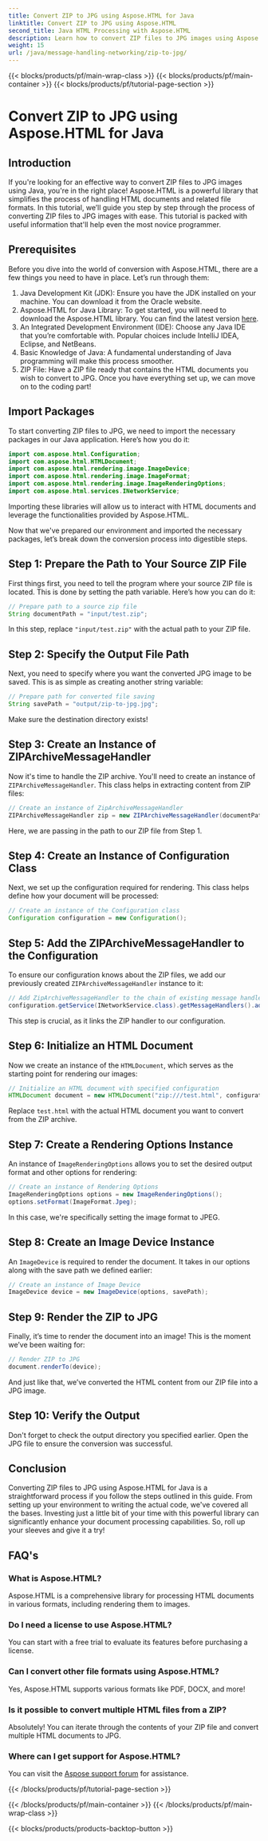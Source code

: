 ```yaml
---
title: Convert ZIP to JPG using Aspose.HTML for Java
linktitle: Convert ZIP to JPG using Aspose.HTML
second_title: Java HTML Processing with Aspose.HTML
description: Learn how to convert ZIP files to JPG images using Aspose.HTML for Java with this step-by-step guide.
weight: 15
url: /java/message-handling-networking/zip-to-jpg/
---
```


{{< blocks/products/pf/main-wrap-class >}}
{{< blocks/products/pf/main-container >}}
{{< blocks/products/pf/tutorial-page-section >}}

# Convert ZIP to JPG using Aspose.HTML for Java

## Introduction
If you're looking for an effective way to convert ZIP files to JPG images using Java, you're in the right place! Aspose.HTML is a powerful library that simplifies the process of handling HTML documents and related file formats. In this tutorial, we’ll guide you step by step through the process of converting ZIP files to JPG images with ease. This tutorial is packed with useful information that'll help even the most novice programmer.
## Prerequisites
Before you dive into the world of conversion with Aspose.HTML, there are a few things you need to have in place. Let’s run through them:
1. Java Development Kit (JDK): Ensure you have the JDK installed on your machine. You can download it from the Oracle website.
2. Aspose.HTML for Java Library: To get started, you will need to download the Aspose.HTML library. You can find the latest version [here](https://releases.aspose.com/html/java/).
3. An Integrated Development Environment (IDE): Choose any Java IDE that you’re comfortable with. Popular choices include IntelliJ IDEA, Eclipse, and NetBeans.
4. Basic Knowledge of Java: A fundamental understanding of Java programming will make this process smoother.
5. ZIP File: Have a ZIP file ready that contains the HTML documents you wish to convert to JPG.
Once you have everything set up, we can move on to the coding part!
## Import Packages
To start converting ZIP files to JPG, we need to import the necessary packages in our Java application. Here’s how you do it:
```java
import com.aspose.html.Configuration;
import com.aspose.html.HTMLDocument;
import com.aspose.html.rendering.image.ImageDevice;
import com.aspose.html.rendering.image.ImageFormat;
import com.aspose.html.rendering.image.ImageRenderingOptions;
import com.aspose.html.services.INetworkService;
```
Importing these libraries will allow us to interact with HTML documents and leverage the functionalities provided by Aspose.HTML.

Now that we've prepared our environment and imported the necessary packages, let’s break down the conversion process into digestible steps.
## Step 1: Prepare the Path to Your Source ZIP File
First things first, you need to tell the program where your source ZIP file is located. This is done by setting the path variable. Here’s how you can do it:
```java
// Prepare path to a source zip file
String documentPath = "input/test.zip";
```
In this step, replace `"input/test.zip"` with the actual path to your ZIP file. 
## Step 2: Specify the Output File Path
Next, you need to specify where you want the converted JPG image to be saved. This is as simple as creating another string variable:
```java
// Prepare path for converted file saving
String savePath = "output/zip-to-jpg.jpg";
```
Make sure the destination directory exists!
## Step 3: Create an Instance of ZIPArchiveMessageHandler
Now it's time to handle the ZIP archive. You'll need to create an instance of `ZIPArchiveMessageHandler`. This class helps in extracting content from ZIP files:
```java
// Create an instance of ZipArchiveMessageHandler
ZIPArchiveMessageHandler zip = new ZIPArchiveMessageHandler(documentPath);
```
Here, we are passing in the path to our ZIP file from Step 1.
## Step 4: Create an Instance of Configuration Class
Next, we set up the configuration required for rendering. This class helps define how your document will be processed:
```java
// Create an instance of the Configuration class
Configuration configuration = new Configuration();
```
## Step 5: Add the ZIPArchiveMessageHandler to the Configuration
To ensure our configuration knows about the ZIP files, we add our previously created `ZIPArchiveMessageHandler` instance to it:
```java
// Add ZipArchiveMessageHandler to the chain of existing message handlers
configuration.getService(INetworkService.class).getMessageHandlers().addItem(zip);
```
This step is crucial, as it links the ZIP handler to our configuration.
## Step 6: Initialize an HTML Document
Now we create an instance of the `HTMLDocument`, which serves as the starting point for rendering our images:
```java
// Initialize an HTML document with specified configuration
HTMLDocument document = new HTMLDocument("zip:///test.html", configuration);
```
Replace `test.html` with the actual HTML document you want to convert from the ZIP archive.
## Step 7: Create a Rendering Options Instance
An instance of `ImageRenderingOptions` allows you to set the desired output format and other options for rendering:
```java
// Create an instance of Rendering Options
ImageRenderingOptions options = new ImageRenderingOptions();
options.setFormat(ImageFormat.Jpeg);
```
In this case, we're specifically setting the image format to JPEG.
## Step 8: Create an Image Device Instance
An `ImageDevice` is required to render the document. It takes in our options along with the save path we defined earlier:
```java
// Create an instance of Image Device
ImageDevice device = new ImageDevice(options, savePath);
```
## Step 9: Render the ZIP to JPG
Finally, it’s time to render the document into an image! This is the moment we’ve been waiting for:
```java
// Render ZIP to JPG
document.renderTo(device);
```
And just like that, we’ve converted the HTML content from our ZIP file into a JPG image. 
## Step 10: Verify the Output
Don't forget to check the output directory you specified earlier. Open the JPG file to ensure the conversion was successful.
## Conclusion
Converting ZIP files to JPG using Aspose.HTML for Java is a straightforward process if you follow the steps outlined in this guide. From setting up your environment to writing the actual code, we've covered all the bases. Investing just a little bit of your time with this powerful library can significantly enhance your document processing capabilities. So, roll up your sleeves and give it a try!
## FAQ's
### What is Aspose.HTML?
Aspose.HTML is a comprehensive library for processing HTML documents in various formats, including rendering them to images.
### Do I need a license to use Aspose.HTML?
You can start with a free trial to evaluate its features before purchasing a license.
### Can I convert other file formats using Aspose.HTML?
Yes, Aspose.HTML supports various formats like PDF, DOCX, and more!
### Is it possible to convert multiple HTML files from a ZIP?
Absolutely! You can iterate through the contents of your ZIP file and convert multiple HTML documents to JPG.
### Where can I get support for Aspose.HTML?
You can visit the [Aspose support forum](https://forum.aspose.com/c/html/29) for assistance.

{{< /blocks/products/pf/tutorial-page-section >}}

{{< /blocks/products/pf/main-container >}}
{{< /blocks/products/pf/main-wrap-class >}}

{{< blocks/products/products-backtop-button >}}
